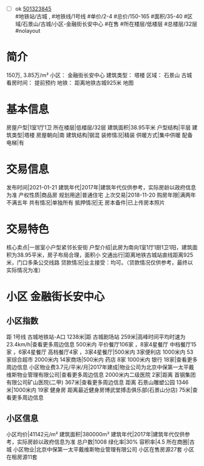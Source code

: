 - [ ] ok [501323845](https://bj.5i5j.com/ershoufang/501323845.html)  
 #地铁站/古城 ,  #地铁线/1号线
#单价/2-4 #总价/150-165 #面积/35-40   #区域/石景山/古城/小区-金融街长安中心 #在售 #所在楼层/低楼层 #总楼层/32层 #nolayout 
# 简介 
 150万,  3.85万/m² 
小区： 金融街长安中心
建筑类型： 塔楼
区域： 石景山 古城
看房时间： 提前预约
地铁： 距离地铁古城925米 地图
# 基本信息 
 房屋户型|1室1厅1卫
所在楼层|低楼层/32层
建筑面积|38.95平米
户型结构|平层
建筑类型|塔楼
房屋朝向|南
建筑结构|钢混
装修情况|精装
供暖方式|集中供暖
配备电梯|有
# 交易信息 
 发布时间|2021-01-21
建筑年代|2017年|建筑年代仅供参考，实际房龄以政府信息为准
产权性质|商品房
规划用途|普通住宅
上次交易|2018-11-20
购房年限|满两年不满五年
共有情况|单独所有
抵押情况|无
房本备件|已上传房本照片
# 交易特色 
 核心卖点|一居室小户型紧邻长安街
户型介绍|此房为南向1室1厅1厨1卫1阳，建筑面积为38.95平米，房子布局合理，面积小
交通出行|距离地铁古城站直线距离925米，门口多条公交线路
贷款情况|业主接受：均可。（贷款情况仅供参考，最终以实际情况为准）
# 小区 金融街长安中心
## 小区指数 
 距 1号线 古城地铁站-A口 1238米|距 古城剧场站 259米|高峰时间平均时速为23.4km/h|查看更多周边信息
500米内 平价餐厅106家 ，8家4星餐厅
中档餐厅15家 ，6家4星餐厅
高档餐厅4家 ，3家4星餐厅|500米内 3家便利店
1000米内 53家综合超市
2000米内 14家商场|500米内 药店 8家
1000米内 银行 18家|查看更多周边信息
小区物业费3.7元/平米/月|2017年建成|物业公司为北京中保第一太平戴维斯物业管理有限公司|查看更多周边信息
2000米内二级医院 2家|距离 首钢集团有限公司矿山医院(二甲)  367米|查看更多周边信息
距离 石景山雕塑公园 1346米|1000米内 19家 健身房
距离最近健身房博武堂搏击俱乐部(石景山分店) 75米|查看更多周边信息
## 小区信息 
 小区均价|41142元/m²
建筑面积|380000m²
建筑年代|2017年|建筑年代仅供参考，实际房龄以政府信息为准
总户数|1008
绿化率|30%
容积率|4.5
所在商圈|古城
小区物业|北京中保第一太平戴维斯物业管理有限公司
小区在售房源27套
小区在租房源11套
